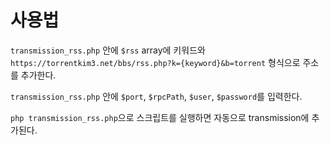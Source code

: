 # 사용법
`transmission_rss.php` 안에 `$rss` array에 키워드와 `https://torrentkim3.net/bbs/rss.php?k={keyword}&b=torrent` 형식으로 주소를 추가한다.

`transmission_rss.php` 안에 `$port`, `$rpcPath`, `$user`, `$password`를 입력한다.

`php transmission_rss.php`으로 스크립트를 실행하면 자동으로 transmission에 추가된다.
